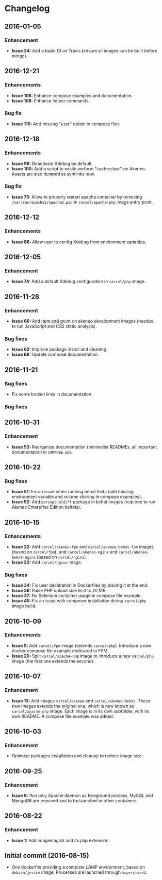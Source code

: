 # Changelog

## 2016-01-05

### Enhancement

- **Issue 24:** Add a basic CI on Travis (ensure all images can be built before merge).

## 2016-12-21

### Enhancements

- **Issue 106:** Enhance compose examples and documentation.
- **Issue 108:** Enhance helper commands.

### Bug fix

- **Issue 110:** Add missing "user" option in compose files.

## 2016-12-18

### Enhancements

- **Issue 99:** Deactivate Xdebug by default.
- **Issue 100:** Add a script to easily perform "cache:clear" on Akeneo. Assets are also dumped as symlinks now.

### Bug fix

- **Issue 75:** Allow to properly restart apache container by removing `/var/run/apache2/apache2.pid` in
    `carcel/apache-php` image entry point. 

## 2016-12-12

### Enhancements

- **Issue 88:** Allow user to config Xdebug from environment variables.

## 2016-12-05

### Enhancement

- **Issue 74:** Add a default Xdebug configuration in `carcel/php` image.

## 2016-11-28

### Enhancement

- **Issue 66:** Add npm and grunt on akeneo development images (needed to run JavaScript and CSS static analysis).

### Bug fixes

- **Issue 62:** Improve package install and cleaning.
- **Issue 68:** Update compose documentation.

## 2016-11-21

### Bug fixes

- Fix some broken links in documentation.

### Bug fixes

## 2016-10-31

### Enhancement

- **Issue 53:** Reorganize documentation (minimalist READMEs, all important documentation in `COMPOSE.md`).

## 2016-10-22

### Bug fixes

- **Issue 51:** Fix an issue when running behat tests (add missing environment variable and volume sharing in compose
    examples).
- **Issue 52:** Add `perceptualdiff` package in behat images (required to run Akeneo Enterprise Edition behats).

## 2016-10-15

### Enhancements

- **Issue 22:** Add `carcel/akeneo-fpm` and `carcel/akeneo-behat-fpm` images (based on `carcel/fpm`),
    and `carcel/akeneo-nginx` and `carcel/akeneo-behat-nginx` (based on `carcel/nginx`).
- **Issue 23:** Add `carcel/nginx` image.

### Bug fixes

- **Issue 34:** Fix user declaration in Dockerfiles by placing it at the end.
- **Issue 36:** Raise PHP upload size limit to 20 MB.
- **Issue 37:** Fix Selenium container usage in compose file example.
- **Issue 45:** Fix an issue with composer installation during `carcel/php` image build.

## 2016-10-09

### Enhancements

- **Issue 5:** Add `carcel/fpm` image (extends `carcel/php`). Introduce a new docker compose file example dedicated to FPM.
- **Issue 20:** Split `carcel/apache-php` image to introduce a new `carcel/php` image (the first one extends the second).

## 2016-10-07

### Enhancement

- **Issue 13:** Add images `carcel/akeneo` and `carcel/akeneo-behat`.
    These new images extends the original one, which is now known as `carcel/apache-php` image.
    Each image is in its own subfolder, with its own README. A compose file example was added.

## 2016-10-03

### Enhancement

- Optimize packages installation and cleanup to reduce image size.

## 2016-09-25

### Enhancement

- **Issue 6:** Run only Apache daemon as foreground process. MySQL and MongoDB are removed and to be launched in other containers.

## 2016-08-22

### Enhancement

- **Issue 1:** Add imagemagick and its php extension.

## Initial commit (2016-08-15)

- One dockerfile providing a complete LAMP environment, based on `debian/jessie` image.
    Processes are launched through `supervisord`.
